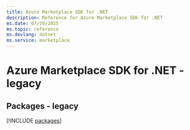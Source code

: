 ```yaml
---
title: Azure Marketplace SDK for .NET
description: Reference for Azure Marketplace SDK for .NET
ms.date: 07/29/2025
ms.topic: reference
ms.devlang: dotnet
ms.service: marketplace
---
```

# Azure Marketplace SDK for .NET - legacy
## Packages - legacy
[!INCLUDE [packages](marketplace-index.md)]